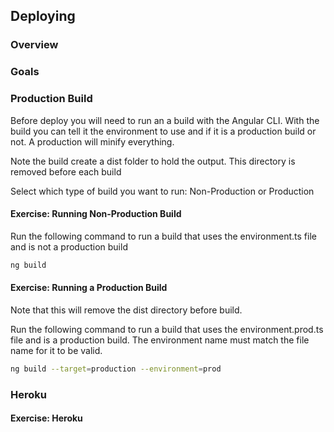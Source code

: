 ## Deploying

### Overview

### Goals

### Production Build

Before deploy you will need to run an a build with the Angular CLI.  With the build you can tell it the environment to use and if it is a production build or not.  A production will minify everything.

<div class="alert alert-info" role="alert">
Note the build create a dist folder to hold the output.   This directory is removed before each build
</div>

Select which type of build you want to run:  Non-Production or Production

<h4 class="exercise-start">
  <b>Exercise</b>: Running Non-Production Build
</h4>

Run the following command to run a build that uses the environment.ts file and is not a production build

```bash
ng build
```

<div class="exercise-end"></div>

<h4 class="exercise-start">
  <b>Exercise</b>: Running a Production Build
</h4>

<div class="alert alert-warning" role="alert">
Note that this will remove the dist directory before build.
</div>

Run the following command to run a build that uses the environment.prod.ts file and is a production build.   The environment name must match the file name for it to be valid.

```bash
ng build --target=production --environment=prod
```

<div class="exercise-end"></div>

### Heroku

<h4 class="exercise-start">
  <b>Exercise</b>: Heroku
</h4>

<div class="exercise-end"></div>
